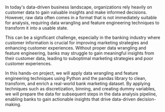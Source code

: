 In today's data-driven business landscape, organizations rely heavily on customer data to gain valuable insights and make
informed decisions. However, raw data often comes in a format that is not immediately suitable for analysis, requiring data 
wrangling and feature engineering techniques to transform it into a usable state.


This can be a significant challenge, especially in the banking industry where customer information is crucial for improving 
marketing strategies and enhancing customer experiences. Without proper data wrangling and feature engineering, banks may 
struggle to gain meaningful insights from their customer data, leading to suboptimal marketing strategies and poor customer 
experiences.


In this hands-on project, we will apply data wrangling and feature engineering techniques using Python and the pandas library 
to clean, transform, and enrich a real-world bank marketing dataset. By applying techniques such as discretization, binning, 
and creating dummy variables, we will prepare the data for subsequent steps in the data analysis pipeline, enabling banks to 
gain actionable insights that drive data-driven decision-making.